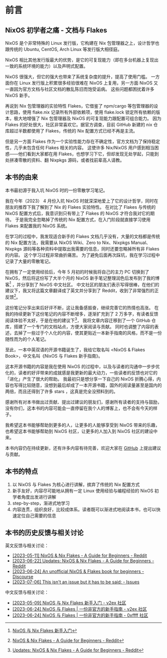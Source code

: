 # 前言

## NixOS 初学者之痛 - 文档与 Flakes

NixOS 是个非常特殊的 Linux 发行版，它构建在 Nix 包管理器之上，设计哲学也跟传统的 Ubuntu, CentOS, Arch Linux 等发行版大相径庭。

NixOS 相比其他发行版最大的优势，是它的可复现能力（即在多台机器上复现出一致的系统环境的能力）以及声明式配置。

NixOS 很强大，但它的强大也带来了系统复杂度的提升，提高了使用门槛。
一方面你在 Linux 发行版上积累很多经验很难在 NixOS 上复用，另一方面 NixOS 又一直因为官方文档与社区文档的散乱陈旧而饱受诟病。
这些问题都困扰着许多 NixOS 新手。

再说到 Nix 包管理器的实验特性 Flakes，它借鉴了 npm/cargo 等包管理器的设计思路，使用 flake.nix 记录所有外部依赖项，使用 flake.lock 锁定所有依赖的版本，极大地增强了 Nix 包管理器及 NixOS 的可复现能力跟配置可组合能力。
因为 Flakes 的好处很大，社区非常喜欢它。据官方调查，目前 GitHub 新建的 nix 仓库超过半数都使用了 Flakes，传统的 Nix 配置方式已经不再是主流。

但是另一方面 Flakes 作为一个实验性能力存在不确定性，官方文档为了保持稳定性，几乎未包含任何 Flakes 相关的内容。
这使许多 Nix/NixOS 用户感到相当困惑——他们看到大家都在用 Flakes，也想学习下它，但却发现无处学起，只能到处拼凑零散的资料、翻 Nixpkgs 源码，或者找前辈高人请教。

## 本书的由来

本书最初源于我入坑 NixOS 时的一份零散学习笔记。

我在今年（2023） 4 月份入坑 NixOS 时就深深地爱上了它的设计哲学，同时在朋友的推荐下我了解到了 Nix 的 Flakes 实验特性。
在对比了 Flakes 与传统的 NixOS 配置方式后，我意识到只有带上了 Flakes 的 NixOS 才符合我对它的期待。
于是我完全忽略掉了传统的 Nix 配置方式，在入门阶段就直接学习使用 Flakes 来配置我的 NixOS 系统。

在学习的过程中，我发现适合新手的 Flakes 文档几乎没有，大量的文档都是传统的 Nix 配置方法，我需要从 NixOS Wiki、Zero to Nix、Nixpkgs Manual、
Nixpkgs 源码等各种资料中提取出我需要的信息，同时还要忽略掉所有非 Flakes 的内容。
这个学习过程非常曲折痛苦。
为了避免后面再次踩坑，我在学习过程中记录了大量的零散笔记。

在拥有了一定使用经验后，今年 5 月初的时候我将自己的主力 PC 切换到了 NixOS，然后将这份写了大半个月的 NixOS 新手笔记整理润色后发布到了我的博客[^1] ，并分享到了 NixOS 中文社区。
中文社区的朋友们表示写得很棒，在他们的建议下，我又将这篇文章翻译成了英文并分享到了 Reddit，收到了非常强烈的正反馈[^2]。

这份笔记分享出来后好评不断，这让我备感振奋，继续完善它的热情也高涨。
在我的持续更新下这份笔记的内容不断增多，逐渐扩充到了 2 万多字，有读者反馈阅读体验不太好，于是在他的建议下[^3]，
我将文章内容迁移到了一个 GitHub 仓库，搭建了一个专门的文档站点，方便大家阅读与贡献。
同时也调整了内容的表述，去掉了一些过于个人化的内容，使其更贴近一本新手指南的风格，而不是一份随性而为的个人笔记。

至此，一本中英双语的开源书籍诞生了，我给它取名叫 <NixOS & Flakes Book>，中文名叫《NixOS 与 Flakes 新手指南》。

这本开源书籍的内容是我在使用 NixOS 的过程中，以及与读者的沟通中一步步优化的，读者的好评带来的成就感是我更新的最大动力，一些读者的反馈也对它的「进化」产生了很大的帮助。
我最初只是想分享一下自己的 NixOS 折腾心得，内容也写得比较随意，没想到最后却成了一本开源书籍，国外的阅读量甚至是国内的两倍，而且还得到了许多 stars ，这真是完全没预料到的。

感谢所有对本书做出过贡献、提出过建议的朋友们，感谢所有读者的支持与鼓励，没有你们，这本书的内容可能会一直停留在我个人的博客上，也不会有今天的样子。

我希望这本书能够帮助到更多的人，让更多的人能够享受到 NixOS 带来的乐趣，也希望这本书能够帮助到 NixOS 社区，让更多的人加入到 NixOS 社区的建设中来。

本书内容仍在持续更新，还有许多内容有待完善，欢迎大家在 [GitHub](https://github.com/ryan4yin/nixos-and-flakes-book) 上提出建议与贡献。

## 本书的特点

1. 以 NixOS 与 Flakes 为核心进行讲解，摈弃了传统的 Nix 配置方式
1. 新手友好，内容尽可能地从拥有一定 Linux 使用经验与编程经验的 NixOS 初学者角度出发进行讲解
2. step-by-step，渐进式地学习
3. 内容连贯，组织良好，比较成体系。读者既可以渐进式地阅读本书，也可以快速定位自己需要的信息

## 本书的历史反馈与相关讨论

英文反馈与相关讨论：

- [[2023-05-11] NixOS & Nix Flakes - A Guide for Beginners - Reddit](https://www.reddit.com/r/NixOS/comments/13dxw9d/nixos_nix_flakes_a_guide_for_beginners/)
- [[2023-06-22] Updates: NixOS & Nix Flakes - A Guide for Beginners - Reddit](https://www.reddit.com/r/NixOS/comments/14fvz1q/updates_nixos_nix_flakes_a_guide_for_beginners/)
- [[2023-06-24] An unofficial NixOS & Flakes book for beginners - Discourse](https://discourse.nixos.org/t/an-unofficial-nixos-flakes-book-for-beginners/29561)
- [[2023-07-06] This isn't an issue but it has to be said: - Issues](https://github.com/ryan4yin/nix-config/issues/3)

中文反馈与相关讨论：

- [[2023-05-09] NixOS 与 Nix Flakes 新手入门 - v2ex 社区](https://www.v2ex.com/t/938569#reply45)
- [[2023-06-24] NixOS 与 Flakes | 一份非官方的新手指南 - v2ex 社区](https://www.v2ex.com/t/951190#reply9)
- [[2023-06-24] NixOS 与 Flakes | 一份非官方的新手指南 - 0xffff 社区](https://0xffff.one/d/1547-nixos-yu-flakes-yi-fen-fei-guan)


[^1]: [NixOS 与 Nix Flakes 新手入门](https://thiscute.world/posts/nixos-and-flake-basics/)
[^2]: [NixOS & Nix Flakes - A Guide for Beginners - Reddit](https://www.reddit.com/r/NixOS/comments/13dxw9d/nixos_nix_flakes_a_guide_for_beginners/)
[^3]: [Updates: NixOS & Nix Flakes - A Guide for Beginners - Reddit](https://www.reddit.com/r/NixOS/comments/14fvz1q/comment/jp4xhj3/?context=3)


